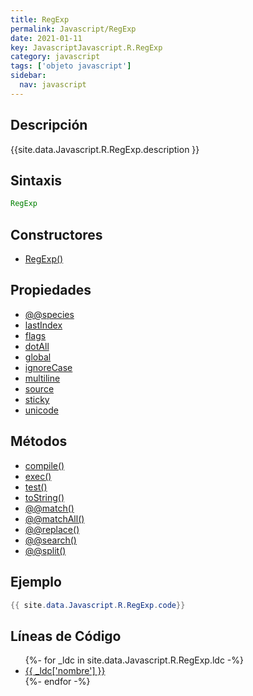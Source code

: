 ```yaml
---
title: RegExp
permalink: Javascript/RegExp
date: 2021-01-11
key: JavascriptJavascript.R.RegExp
category: javascript
tags: ['objeto javascript']
sidebar: 
  nav: javascript
---
```


## Descripción
{{site.data.Javascript.R.RegExp.description }}

## Sintaxis
~~~javascript
RegExp
~~~

## Constructores
* [RegExp()](/javascript/RegExp/RegExp/)

## Propiedades
* [@@species](/javascript/RegExp/@@species)
* [lastIndex](/javascript/RegExp/lastIndex)
* [flags](/javascript/RegExp/flags)
* [dotAll](/javascript/RegExp/dotAll)
* [global](/javascript/RegExp/global)
* [ignoreCase](/javascript/RegExp/ignoreCase)
* [multiline](/javascript/RegExp/multiline)
* [source](/javascript/RegExp/source)
* [sticky](/javascript/RegExp/sticky)
* [unicode](/javascript/RegExp/unicode)

## Métodos
* [compile()](/javascript/RegExp/compile)
* [exec()](/javascript/RegExp/exec)
* [test()](/javascript/RegExp/test)
* [toString()](/javascript/RegExp/toString)
* [@@match()](/javascript/RegExp/@@match)
* [@@matchAll()](/javascript/RegExp/@@matchAll)
* [@@replace()](/javascript/RegExp/@@replace)
* [@@search()](/javascript/RegExp/@@search)
* [@@split()](/javascript/RegExp/@@split)

## Ejemplo
~~~java
{{ site.data.Javascript.R.RegExp.code}}
~~~

## Líneas de Código
<ul>
{%- for _ldc in site.data.Javascript.R.RegExp.ldc -%}
   <li>
       <a href="{{_ldc['url'] }}">{{ _ldc['nombre'] }}</a>
   </li>
{%- endfor -%}
</ul>
